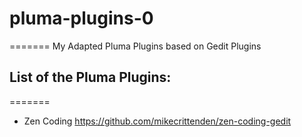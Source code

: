 # pluma-plugins-0
=======
My Adapted Pluma Plugins based on Gedit Plugins

## List of the Pluma Plugins:
=======
* Zen Coding         https://github.com/mikecrittenden/zen-coding-gedit
